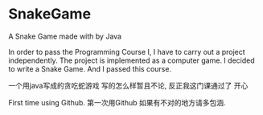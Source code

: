 # SnakeGame
A Snake Game made with by Java

In order to pass the Programming Course I, I have to carry out a project
independently. The project is implemented as a computer game.
I decided to write a Snake Game. And I passed this course.


一个用java写成的贪吃蛇游戏
写的怎么样暂且不论, 反正我这门课通过了 开心

First time using Github. 
第一次用Github 如果有不对的地方请多包涵.
